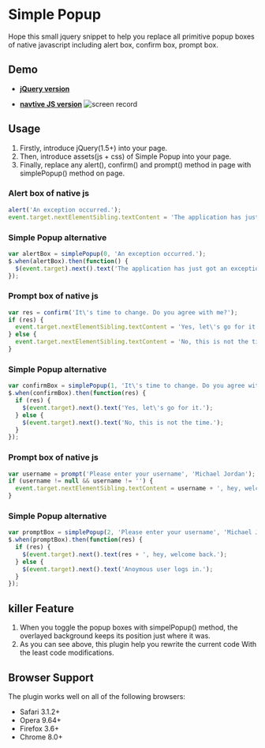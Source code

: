 # Simple Popup
Hope this small jquery snippet to help you replace all primitive popup boxes of native javascript including alert box, confirm box, prompt box.

## Demo
- **[jQuery version](http://dabeng.github.io/Simple-Popup/jq-version.htm)**

- **[navtive JS version](http://dabeng.github.io/Simple-Popup/js-version.html)**
![screen record](http://dabeng.github.io/Simple-Popup/screen-record.gif)

## Usage

1. Firstly, introduce jQuery(1.5+) into your page.
2. Then, introduce assets(js + css) of Simple Popup into your page.
3. Finally, replace any alert(), confirm() and prompt() method in page with simplePopup() method on page.

### Alert box of native js
```javascript
alert('An exception occurred.');
event.target.nextElementSibling.textContent = 'The application has just got an exception.';
```
### Simple Popup alternative
```javascript
var alertBox = simplePopup(0, 'An exception occurred.');
$.when(alertBox).then(function() {
  $(event.target).next().text('The application has just got an exception.');
});
```
### Prompt box of native js
```javascript
var res = confirm('It\'s time to change. Do you agree with me?');
if (res) {
  event.target.nextElementSibling.textContent = 'Yes, let\'s go for it.';
} else {
  event.target.nextElementSibling.textContent = 'No, this is not the time.';
}
```
### Simple Popup alternative
```javascript
var confirmBox = simplePopup(1, 'It\'s time to change. Do you agree with me?');
$.when(confirmBox).then(function(res) {
  if (res) {
    $(event.target).next().text('Yes, let\'s go for it.');
  } else {
    $(event.target).next().text('No, this is not the time.');
  }
});
```
### Prompt box of native js
```javascript
var username = prompt('Please enter your username', 'Michael Jordan');
if (username != null && username != '') {
  event.target.nextElementSibling.textContent = username + ', hey, welcome back.';
}
```
### Simple Popup alternative
```javascript
var promptBox = simplePopup(2, 'Please enter your username', 'Michael Jordan');
$.when(promptBox).then(function(res) {
  if (res) {
    $(event.target).next().text(res + ', hey, welcome back.');
  } else {
    $(event.target).next().text('Anoymous user logs in.');
  }
});
```
## killer Feature
1. When you toggle the popup boxes with simpelPopup() method, the overlayed background keeps its position just where it was.
2. As you can see above, this plugin help you rewrite the current code With the least code modifications.

## Browser Support
The plugin works well on all of the following browsers:
* Safari 3.1.2+
* Opera 9.64+
* Firefox 3.6+
* Chrome 8.0+
